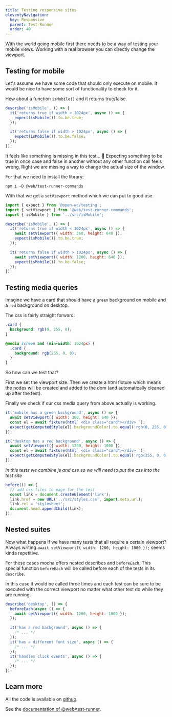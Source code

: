 ```yaml
---
title: Testing responsive sites
eleventyNavigation:
  key: Responsive
  parent: Test Runner
  order: 40
---
```


With the world going mobile first there needs to be a way of testing your mobile views.
Working with a real browser you can directly change the viewport.

## Testing for mobile

Let's assume we have some code that should only execute on mobile.
It would be nice to have some sort of functionality to check for it.

How about a function `isMobile()` and it returns true/false.

```js
describe('isMobile', () => {
  it('returns true if width < 1024px', async () => {
    expect(isMobile()).to.be.true;
  });

  it('returns false if width > 1024px', async () => {
    expect(isMobile()).to.be.false;
  });
});
```

It feels like something is missing in this test... 🤔
Expecting something to be true in once case and false in another without any other function call feels wrong.
Right we are missing a way to change the actual size of the window.

For that we need to install the library:

```
npm i -D @web/test-runner-commands
```

With that we get a `setViewport` method which we can put to good use.

```js
import { expect } from '@open-wc/testing';
import { setViewport } from '@web/test-runner-commands';
import { isMobile } from '../src/isMobile';

describe('isMobile', () => {
  it('returns true if width < 1024px', async () => {
    await setViewport({ width: 360, height: 640 });
    expect(isMobile()).to.be.true;
  });

  it('returns false if width > 1024px', async () => {
    await setViewport({ width: 1200, height: 640 });
    expect(isMobile()).to.be.false;
  });
});
```

## Testing media queries

Imagine we have a card that should have a `green` background on mobile and a `red` background on desktop.

The css is fairly straight forward:

```css
.card {
  background: rgb(0, 255, 0);
}

@media screen and (min-width: 1024px) {
  .card {
    background: rgb(255, 0, 0);
  }
}
```

So how can we test that?

First we set the viewport size.
Then we create a html fixture which means the nodes will be created and added to the dom (and automatically cleaned up after the test).

Finally we check if our css media query from above actually is working.

```js
it('mobile has a green background', async () => {
  await setViewport({ width: 360, height: 640 });
  const el = await fixture(html` <div class="card"></div> `);
  expect(getComputedStyle(el).backgroundColor).to.equal('rgb(0, 255, 0)');
});

it('desktop has a red background', async () => {
  await setViewport({ width: 1200, height: 1000 });
  const el = await fixture(html` <div class="card"></div> `);
  expect(getComputedStyle(el).backgroundColor).to.equal('rgb(255, 0, 0)');
});
```

_In this tests we combine js and css so we will need to put the css into the test site_

```js
before(() => {
  // add css files to page for the test
  const link = document.createElement('link');
  link.href = new URL('../src/styles.css', import.meta.url);
  link.rel = 'stylesheet';
  document.head.appendChild(link);
});
```

## Nested suites

Now what happens if we have many tests that all require a certain viewport?
Always writing `await setViewport({ width: 1200, height: 1000 });` seems kinda repetitive.

For these cases mocha offers nested describes and `beforeEach`.
This special function `beforeEach` will be called before each of the tests in its `describe`.

In this case it would be called three times and each test can be sure to be executed with the correct viewport no matter what other test do while they are running.

```js
describe('desktop', () => {
  beforeEach(async () => {
    await setViewport({ width: 1200, height: 1000 });
  });

  it('has a red background', async () => {
    /* ... */
  });
  it('has a different font size', async () => {
    /* ... */
  });
  it('handles click events', async () => {
    /* ... */
  });
});
```

## Learn more

All the code is available on [github](https://github.com/modernweb-dev/example-projects/tree/master/learn/test-runner-responsive).

See the [documentation of @web/test-runner](../../docs/test-runner/overview.md).
